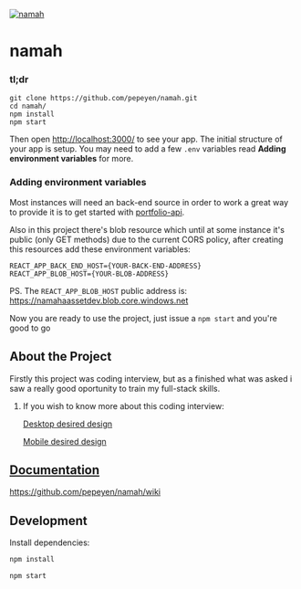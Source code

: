 [![namah](https://raw.githubusercontent.com/pepeyen/namah/master/.github/images/project-thumbnail.png)](https://pepeyen.github.io/namah)

# namah

### tl;dr

 ```
git clone https://github.com/pepeyen/namah.git
cd namah/
npm install
npm start
```

Then open [http://localhost:3000/](http://localhost:3000/) to see your app. The initial structure of your app is setup. You may need to add a few `.env` variables read **Adding environment variables** for more.

### Adding environment variables

Most instances will need an back-end source in order to work a great way to provide it is to get started with [portfolio-api](https://github.com/pepeyen/portfolio-api).

Also in this project there's blob resource which until at some instance it's public (only GET methods) due to the current CORS policy, after creating this resources add these environment variables:

```
REACT_APP_BACK_END_HOST={YOUR-BACK-END-ADDRESS}
REACT_APP_BLOB_HOST={YOUR-BLOB-ADDRESS}
```

PS. The `REACT_APP_BLOB_HOST` public address is: https://namahaassetdev.blob.core.windows.net

Now you are ready to use the project, just issue a `npm start` and you're good to go

## About the Project

Firstly this project was coding interview, but as a finished what was asked i saw a really good oportunity to train my full-stack skills.

1. If you wish to know more about this coding interview:

    [Desktop desired design](https://www.figma.com/file/2Ps9ytPtSfQIKynIDW1pqC/Teste-Big-Bang-Shop?node-id=0%3A1) 

    [Mobile desired design](https://www.figma.com/file/K8HLlUcdJMqUQMXS2iQVLV/Teste-Big-Bang-Shop-Mobile?node-id=0%3A1)


## [Documentation](https://github.com/pepeyen/namah/wiki)

https://github.com/pepeyen/namah/wiki

## Development

Install dependencies:

```sh
npm install
```

```sh
npm start
```
